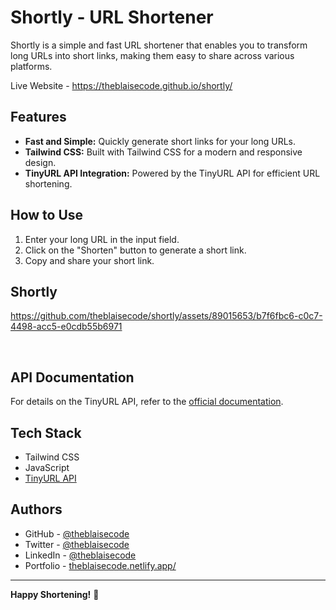 # Shortly - URL Shortener

Shortly is a simple and fast URL shortener that enables you to transform long URLs into short links, making them easy to share across various platforms.

Live Website - https://theblaisecode.github.io/shortly/

## Features

- **Fast and Simple:** Quickly generate short links for your long URLs.
- **Tailwind CSS:** Built with Tailwind CSS for a modern and responsive design.
- **TinyURL API Integration:** Powered by the TinyURL API for efficient URL shortening.

## How to Use

1. Enter your long URL in the input field.
2. Click on the "Shorten" button to generate a short link.
3. Copy and share your short link.

## Shortly
https://github.com/theblaisecode/shortly/assets/89015653/b7f6fbc6-c0c7-4498-acc5-e0cdb55b6971



</br>

## API Documentation

For details on the TinyURL API, refer to the [official documentation](https://tinyurl.com/tools/apideveloper).

## Tech Stack

- Tailwind CSS
- JavaScript
- [TinyURL API](https://tinyurl.com/tools/apideveloper)


## Authors

- GitHub - [@theblaisecode](https://github.com/theblaisecode)
- Twitter - [@theblaisecode](https://twitter.com/theblaisecode)
- LinkedIn - [@theblaisecode](https://www.linkedin.com/in/theblaisecode)
- Portfolio - [theblaisecode.netlify.app/](https://theblaisecode.netlify.app/)

---

**Happy Shortening!** 🚀
